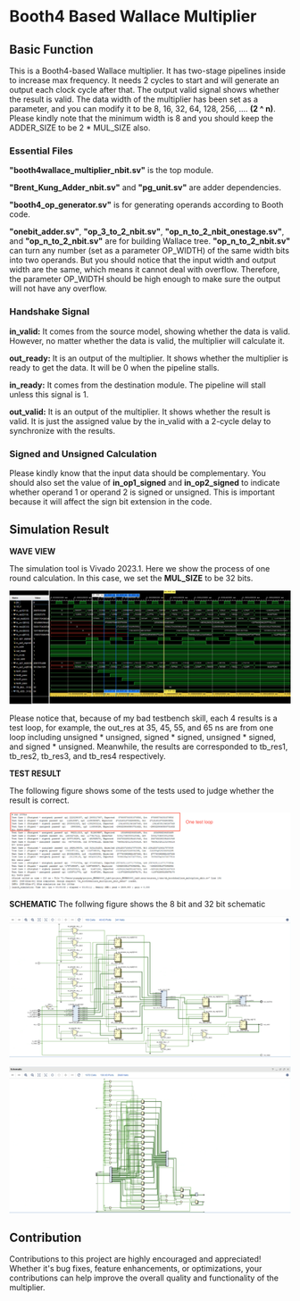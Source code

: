 # Booth4 Based Wallace Multiplier
## Basic Function
This is a Booth4-based Wallace multiplier. It has two-stage pipelines inside to increase max frequency. It needs 2 cycles to start and will generate an output each clock cycle after that. The output valid signal shows whether the result is valid. The data width of the multiplier has been set as a parameter, and you can modify it to be 8, 16, 32, 64, 128, 256, .... **(2 ^ n)**. Please kindly note that the minimum width is 8 and you should keep the ADDER_SIZE to be 2 * MUL_SIZE also.

### Essential Files

**"booth4wallace_multiplier_nbit.sv"** is the top module.

**"Brent_Kung_Adder_nbit.sv"** and **"pg_unit.sv"** are adder dependencies.

**"booth4_op_generator.sv"** is for generating operands according to Booth code.

**"onebit_adder.sv"**, **"op_3_to_2_nbit.sv"**, **"op_n_to_2_nbit_onestage.sv"**, and **"op_n_to_2_nbit.sv"** are for building Wallace tree. **"op_n_to_2_nbit.sv"** can turn any number (set as a parameter OP_WIDTH) of the same width bits into two operands. But you should notice that the input width and output width are the same, which means it cannot deal with overflow. Therefore, the parameter OP_WIDTH should be high enough to make sure the output will not have any overflow.

### Handshake Signal

**in_valid:** It comes from the source model, showing whether the data is valid. However, no matter whether the data is valid, the multiplier will calculate it.

**out_ready:** It is an output of the multiplier. It shows whether the multiplier is ready to get the data. It will be 0 when the pipeline stalls.

**in_ready:** It comes from the destination module. The pipeline will stall unless this signal is 1.

**out_valid:** It is an output of the multiplier. It shows whether the result is valid. It is just the assigned value by the in_valid with a 2-cycle delay to synchronize with the results.

### Signed and Unsigned Calculation
Please kindly know that the input data should be complementary. You should also set the value of __in_op1_signed__ and __in_op2_signed__ to indicate whether operand 1 or operand 2 is signed or unsigned. This is important because it will affect the sign bit extension in the code.

## Simulation Result
**WAVE VIEW**

The simulation tool is Vivado 2023.1. Here we show the process of one round calculation. In this case, we set the __MUL_SIZE__ to be 32 bits.

![alt text](png/Wave.png)

Please notice that, because of my bad testbench skill, each 4 results is a test loop, for example, the out_res at 35, 45, 55, and 65 ns are from one loop including unsigned * unsigned, signed * signed, unsigned * signed, and signed * unsigned. Meanwhile, the results are corresponded to tb_res1, tb_res2, tb_res3, and tb_res4 respectively.

**TEST RESULT**

The following figure shows some of the tests used to judge whether the result is correct.

![alt text](png/Test.png)

**SCHEMATIC**
The follwing figure shows the 8 bit and 32 bit schematic

![alt text](png/schematic_8.png)

![alt text](png/schematic_32.png)

## Contribution
Contributions to this project are highly encouraged and appreciated! Whether it's bug fixes, feature enhancements, or optimizations, your contributions can help improve the overall quality and functionality of the multiplier.